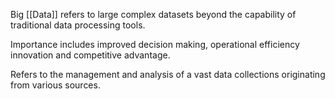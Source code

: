 Big [[Data]] refers to large complex datasets beyond the capability of traditional data processing tools.

Importance includes improved decision making, operational efficiency innovation and competitive advantage.

Refers to the management and analysis of a vast data collections originating from various sources.